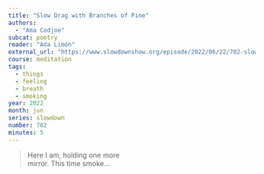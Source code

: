 ```yaml
---
title: "Slow Drag with Branches of Pine"
authors:
  - "Ama Codjoe"
subcat: poetry
reader: "Ada Limón"
external_url: "https://www.slowdownshow.org/episode/2022/06/22/702-slow-drag-with-branches-of-pine"
course: meditation
tags:
  - things
  - feeling
  - breath
  - smoking
year: 2022
month: jun
series: slowdown
number: 702
minutes: 5
---
```


> Here I am, holding one more  
mirror. This time smoke...
